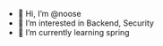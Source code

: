 - 👋 Hi, I’m @noose
- 👀 I’m interested in Backend, Security
- 🌱 I’m currently learning spring

<!---
n00s3/n00s3 is a ✨ special ✨ repository because its `README.md` (this file) appears on your GitHub profile.
You can click the Preview link to take a look at your changes.
--->
